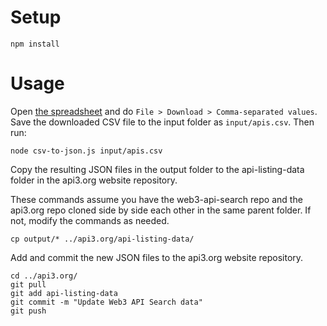 # Setup

```
npm install
```

# Usage

Open [the spreadsheet](https://docs.google.com/spreadsheets/d/1fQo0N2bCV0rLpplm-uaX8mW9_IARQSAdq0C-A_dz7yM/edit?usp=sharing) and do `File > Download > Comma-separated values`. Save the downloaded CSV file to the input folder as `input/apis.csv`. Then run:

```
node csv-to-json.js input/apis.csv
```

Copy the resulting JSON files in the output folder to the api-listing-data folder in the api3.org website repository.

These commands assume you have the web3-api-search repo and the api3.org repo cloned side by side each other in the same parent folder. If not, modify the commands as needed.

```
cp output/* ../api3.org/api-listing-data/
```

Add and commit the new JSON files to the api3.org website repository.

```
cd ../api3.org/
git pull
git add api-listing-data
git commit -m "Update Web3 API Search data"
git push
```
